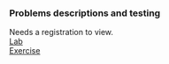 ### Problems descriptions and testing  

Needs a registration to view.  
[Lab](https://judge.softuni.org/Contests/1445/Stacks-and-Queues-Lab)  
[Exercise](https://judge.softuni.org/Contests/1447/Stacks-and-Queues-Exercise)
